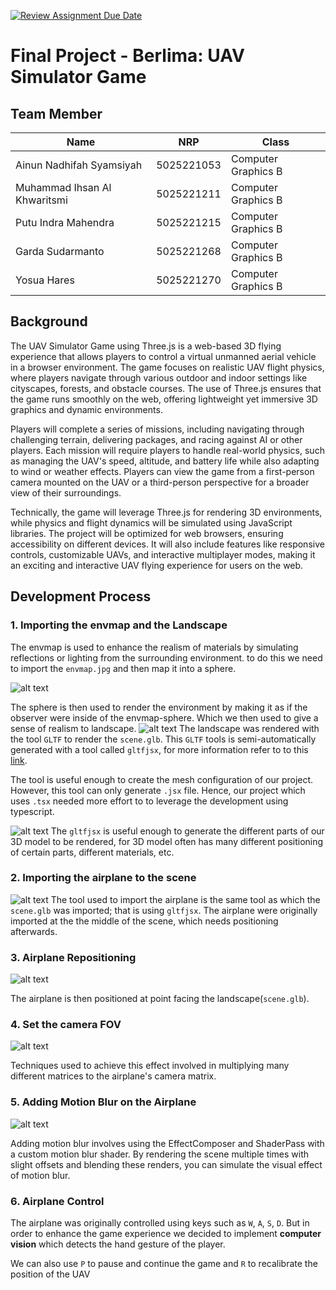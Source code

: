 [![Review Assignment Due Date](https://classroom.github.com/assets/deadline-readme-button-22041afd0340ce965d47ae6ef1cefeee28c7c493a6346c4f15d667ab976d596c.svg)](https://classroom.github.com/a/ZUtYscbQ)

# Final Project - Berlima: UAV Simulator Game

## Team Member

| Name                         | NRP        | Class               |
| ---------------------------- | ---------- | ------------------- |
| Ainun Nadhifah Syamsiyah     | 5025221053 | Computer Graphics B |
| Muhammad Ihsan Al Khwaritsmi | 5025221211 | Computer Graphics B |
| Putu Indra Mahendra          | 5025221215 | Computer Graphics B |
| Garda Sudarmanto             | 5025221268 | Computer Graphics B |
| Yosua Hares                  | 5025221270 | Computer Graphics B |

## Background

The UAV Simulator Game using Three.js is a web-based 3D flying experience that allows players to control a virtual unmanned aerial vehicle in a browser environment. The game focuses on realistic UAV flight physics, where players navigate through various outdoor and indoor settings like cityscapes, forests, and obstacle courses. The use of Three.js ensures that the game runs smoothly on the web, offering lightweight yet immersive 3D graphics and dynamic environments.

Players will complete a series of missions, including navigating through challenging terrain, delivering packages, and racing against AI or other players. Each mission will require players to handle real-world physics, such as managing the UAV's speed, altitude, and battery life while also adapting to wind or weather effects. Players can view the game from a first-person camera mounted on the UAV or a third-person perspective for a broader view of their surroundings.

Technically, the game will leverage Three.js for rendering 3D environments, while physics and flight dynamics will be simulated using JavaScript libraries. The project will be optimized for web browsers, ensuring accessibility on different devices. It will also include features like responsive controls, customizable UAVs, and interactive multiplayer modes, making it an exciting and interactive UAV flying experience for users on the web.

## Development Process

### 1. Importing the envmap and the Landscape

The envmap is used to enhance the realism of materials by simulating reflections or lighting from the surrounding environment. to do this we need to import the `envmap.jpg` and then map it into a sphere.

![alt text](<img/Screenshot from 2024-11-30 16-33-59.png>)

The sphere is then used to render the environment by making it as if the observer were inside of the envmap-sphere. Which we then used to give a sense of realism to landscape.
![alt text](<img/Screenshot from 2024-11-30 17-51-55.png>)
The landscape was rendered with the tool `GLTF` to render the `scene.glb`. This `GLTF` tools is semi-automatically generated with a tool called `gltfjsx`, for more information refer to to this [link](https://github.com/pmndrs/gltfjsx).

The tool is useful enough to create the mesh configuration of our project. However, this tool can only generate `.jsx` file. Hence, our project which uses `.tsx` needed more effort to to leverage the development using typescript.

![alt text](<img/Screenshot from 2024-12-09 02-01-49.png>)
The `gltfjsx` is useful enough to generate the different parts of our 3D model to be rendered, for 3D model often has many different positioning of certain parts, different materials, etc.

### 2. Importing the airplane to the scene

![alt text](<img/Screenshot from 2024-11-30 21-24-56.png>)
The tool used to import the airplane is the same tool as which the `scene.glb` was imported; that is using `gltfjsx`. The airplane were originally imported at the the middle of the scene, which needs positioning afterwards.

### 3. Airplane Repositioning

![alt text](<img/Screenshot from 2024-11-30 21-40-35.png>)

The airplane is then positioned at point facing the landscape(`scene.glb`).

### 4. Set the camera FOV

![alt text](<img/Screenshot from 2024-12-09 01-48-40.png>)

Techniques used to achieve this effect involved in multiplying many different matrices to the airplane's camera matrix.

### 5. Adding Motion Blur on the Airplane

![alt text](image-1.png)

Adding motion blur involves using the EffectComposer and ShaderPass with a custom motion blur shader. By rendering the scene multiple times with slight offsets and blending these renders, you can simulate the visual effect of motion blur.

### 6. Airplane Control

The airplane was originally controlled using keys such as `W`, `A`, `S`, `D`. But in order to enhance the game experience we decided to implement **computer vision** which detects the hand gesture of the player.

We can also use `P` to pause and continue the game and `R` to recalibrate the position of the UAV
